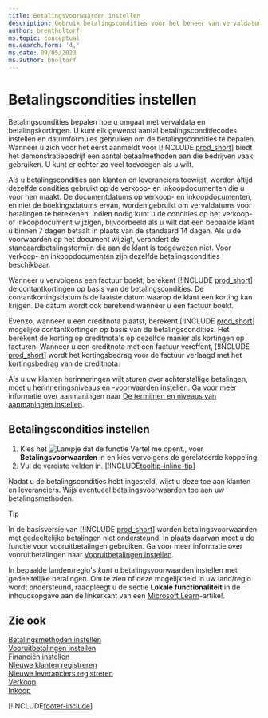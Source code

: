 ```yaml
---
title: Betalingsvoorwaarden instellen
description: Gebruik betalingscondities voor het beheer van vervaldatums en contantkortingen.
author: brentholtorf
ms.topic: conceptual
ms.search.form: '4,'
ms.date: 09/05/2023
ms.author: bholtorf
---
```

# <a name="set-up-payment-terms"></a>Betalingscondities instellen

Betalingscondities bepalen hoe u omgaat met vervaldata en betalingskortingen. U kunt elk gewenst aantal betalingsconditiecodes instellen en datumformules gebruiken om de betalingscondities te bepalen. Wanneer u zich voor het eerst aanmeldt voor [!INCLUDE [prod_short](includes/prod_short.md)] biedt het demonstratiebedrijf een aantal betaalmethoden aan die bedrijven vaak gebruiken. U kunt er echter zo veel toevoegen als u wilt.  

Als u betalingscondities aan klanten en leveranciers toewijst, worden altijd dezelfde condities gebruikt op de verkoop- en inkoopdocumenten die u voor hen maakt. De documentdatums op verkoop- en inkoopdocumenten, en niet de boekingsdatums ervan, worden gebruikt om vervaldatums voor betalingen te berekenen. Indien nodig kunt u de condities op het verkoop- of inkoopdocument wijzigen, bijvoorbeeld als u wilt dat een bepaalde klant u binnen 7 dagen betaalt in plaats van de standaard 14 dagen. Als u de voorwaarden op het document wijzigt, verandert de standaardbetalingstermijn die aan de klant is toegewezen niet. Voor verkoop- en inkoopdocumenten zijn dezelfde betalingscondities beschikbaar.

Wanneer u vervolgens een factuur boekt, berekent [!INCLUDE [prod_short](includes/prod_short.md)] de contantkortingen op basis van de betalingscondities. De contantkortingsdatum is de laatste datum waarop de klant een korting kan krijgen. De datum wordt ook berekend wanneer u een factuur boekt.  

Evenzo, wanneer u een creditnota plaatst, berekent [!INCLUDE [prod_short](includes/prod_short.md)] mogelijke contantkortingen op basis van de betalingscondities. Het berekent de korting op creditnota's op dezelfde manier als kortingen op facturen. Wanneer u een creditnota met een factuur vereffent, [!INCLUDE [prod_short](includes/prod_short.md)] wordt het kortingsbedrag voor de factuur verlaagd met het kortingsbedrag van de creditnota.  

Als u uw klanten herinneringen wilt sturen over achterstallige betalingen, moet u herinneringsniveaus en -voorwaarden instellen. Ga voor meer informatie over aanmaningen naar [De termijnen en niveaus van aanmaningen instellen](finance-setup-reminders.md).  

## <a name="to-set-up-payment-terms"></a>Betalingscondities instellen

1. Kies het ![Lampje dat de functie Vertel me opent.](media/ui-search/search_small.png "Vertel me wat u wilt doen"), voer **Betalingsvoorwaarden** in en kies vervolgens de gerelateerde koppeling.  
2. Vul de vereiste velden in. [!INCLUDE[tooltip-inline-tip](includes/tooltip-inline-tip_md.md)]  

Nadat u de betalingscondities hebt ingesteld, wijst u deze toe aan klanten en leveranciers. Wijs eventueel betalingsvoorwaarden toe aan uw betalingsmethoden.  

> [!TIP]
> In de basisversie van [!INCLUDE [prod_short](includes/prod_short.md)] worden betalingsvoorwaarden met gedeeltelijke betalingen niet ondersteund. In plaats daarvan moet u de functie voor vooruitbetalingen gebruiken. Ga voor meer informatie over vooruitbetalingen naar [Vooruitbetalingen instellen](finance-set-up-prepayments.md).
>
> In bepaalde landen/regio's *kunt* u betalingsvoorwaarden instellen met gedeeltelijke betalingen. Om te zien of deze mogelijkheid in uw land/regio wordt ondersteund, raadpleegt u de sectie **Lokale functionaliteit** in de inhoudsopgave aan de linkerkant van een [Microsoft Learn](about-localization.md)-artikel.

## <a name="see-also"></a>Zie ook

[Betalingsmethoden instellen](finance-payment-methods.md)  
[Vooruitbetalingen instellen](finance-set-up-prepayments.md)  
[Financiën instellen](finance-setup-finance.md)  
[Nieuwe klanten registreren](sales-how-register-new-customers.md)  
[Nieuwe leveranciers registreren](purchasing-how-register-new-vendors.md)  
[Verkoop](sales-manage-sales.md)  
[Inkoop](purchasing-manage-purchasing.md)  


[!INCLUDE[footer-include](includes/footer-banner.md)]

